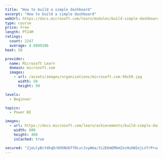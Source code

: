 ```yaml
---
title: "How to build a simple dashboard"
excerpt: "How to build a simple dashboard"
webUrl: https://docs.microsoft.com/learn/modules/build-simple-dashboard/
type: course
price: Free
length: PT24M
ratings:
  count: 2247
  average: 4.6889186
heat: 58

provider:
  name: Microsoft Learn
  domain: microsoft.com
  images:
    - url: /assets/images/organizations/microsoft.com-50x50.jpg
      width: 50
      height: 50

levels:
  - Beginner

topics:
  - Power BI

images:
  - url: https://docs.microsoft.com/learn/achievements/build-simple-dashboard-social.png
    width: 800
    height: 400
    isCached: true

secured: "2jeLCyBctdkqDrEH5NUbTf0LvcJvyWma/3i2EKmDMkmZxcHuXWIejLnTrPrua/AkPE2u3/IE7CtfpfzDcSMtoHDHTNlVe0uN32MyTP2x5MDN0nuBuynJ4ToXFkijqAGlmmKmEmr6Zmm4oAu8BMy7DULqGXPjKqez/Mr+iEAcaspY1nLkCIL8C3vwsEjcO2f4zPXDT3+xXTBp2NzasfC/1jFHxV0ksk7YWolxAh6jkEf0sPBtEtDe2z6Y5g6B7JhVTaCHWs1lesz62t8Eg3wYaY6ZdBL/Eh5lhOrTTgm3OCaMaN5VI/WhPkDAvrNYnOvanIjWx3WY2SeqSezEesnn+dB/qjrrkkGmD80asiUZ68FAMphDUz8EnLQ1sCp6l9fONTRvvKBtfp3+gPnhbqJUyRHyB8ZkpSt3ZKX0w7633zk=;jSm5Mpi3ARsnQEM2Aen2Sw=="
---
```


